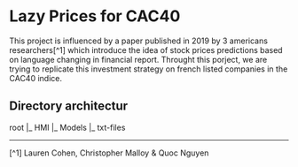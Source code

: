 # Lazy Prices for CAC40

This project is influenced by a paper published in 2019 by 3 americans researchers[^1] which introduce the idea of stock prices predictions based on language changing in financial report. Throught this porject, we are trying to replicate this investment strategy on french listed companies in the CAC40 indice.

## Directory architectur

root
  |_ HMI
  |_ Models
  |_ txt-files



--- 

[^1] Lauren Cohen, Christopher Malloy & Quoc Nguyen